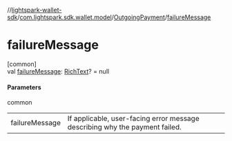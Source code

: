 //[lightspark-wallet-sdk](../../../index.md)/[com.lightspark.sdk.wallet.model](../index.md)/[OutgoingPayment](index.md)/[failureMessage](failure-message.md)

# failureMessage

[common]\
val [failureMessage](failure-message.md): [RichText](../-rich-text/index.md)? = null

#### Parameters

common

| | |
|---|---|
| failureMessage | If applicable, user-facing error message describing why the payment failed. |
